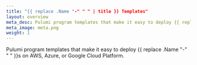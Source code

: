 ```yaml
---
title: "{{ replace .Name "-" " " | title }} Templates"
layout: overview
meta_desc: Pulumi program templates that make it easy to deploy {{ replace .Name "-" " " }}s on AWS, Azure, or Google Cloud Platform.
meta_image: meta.png
weight: 1
---
```


Pulumi program templates that make it easy to deploy {{ replace .Name "-" " " }}s on AWS, Azure, or Google Cloud Platform.
